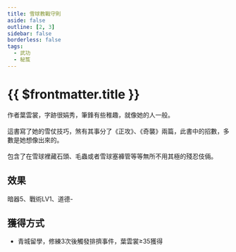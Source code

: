 ```yaml
---
title: 雪球教戰守則
aside: false
outline: [2, 3]
sidebar: false
borderless: false
tags:
  - 武功
  - 秘笈
---
```


# {{ $frontmatter.title }}

<BookItemIcon :size="`medium`" :needLink="false" :no="8003" :style="'float: right;'" />

作者葉雲裳，字跡很娟秀，筆鋒有些稚趣，就像她的人一般。
<br><br>
這書寫了她的雪仗技巧，煞有其事分了《正攻》、《奇襲》兩篇，此書中的招數，多數是她想像出來的。
<br><br>
包含了在雪球裡藏石頭、毛蟲或者雪球塞褲管等等無所不用其極的殘忍伎倆。
<br clear="all" />

## 效果

暗器5、戰術LV1、道德-

## 獲得方式

- 青城留學，修練3次後觸發排擠事件，葉雲裳≥35獲得


